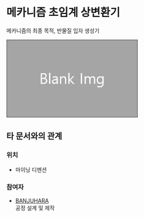 # 메카니즘 초임계 상변환기

메카니즘의 최종 목적, 반물질 입자 생성기

![asdf](../../asset/blank_img.jpg)

## 타 문서와의 관계
### 위치
<!-- tag_source_open:link_list:building_spot -->
- 마이닝 디멘션
<!-- tag_close -->

### 참여자
<!-- tag_source_open:link_list:member_contribute -->
- [BANJUHARA](../members/BANJUHARA.md)  
공정 설계 및 제작
<!-- tag_close-->
